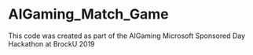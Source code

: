 # AIGaming_Match_Game
This code was created as part of the AIGaming Microsoft Sponsored Day Hackathon at BrockU 2019
